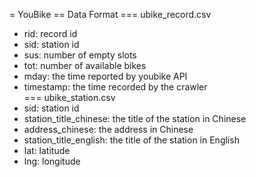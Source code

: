 = YouBike
== Data Format
=== ubike_record.csv
  - rid: record id 
  - sid: station id 
  - sus: number of empty slots
  - tot: number of available bikes
  - mday: the time reported by youbike API
  - timestamp: the time recorded by the crawler  
=== ubike_station.csv
  - sid: station id 
  - station_title_chinese: the title of the station in Chinese
  - address_chinese: the address in Chinese
  - station_title_english: the title of the station in English
  - lat: latitude
  - lng: longitude
